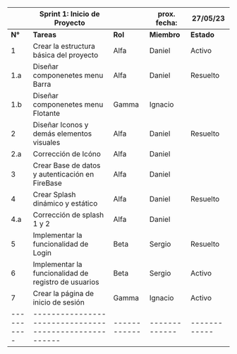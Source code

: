 |          |  **Sprint 1: Inicio de Proyecto**                    |            | prox. fecha:|  27/05/23  |
|----------|------------------------------------------------------|------------|-------------|------------|
|  **N°**  | **Tareas**                                           |   **Rol**  | **Miembro** | **Estado** |
|  1       | Crear la estructura básica del proyecto              |    Alfa    |   Daniel    |   Activo   |
|  1.a     | Diseñar componenetes menu Barra                      |    Alfa    |   Daniel    |  Resuelto  |
|  1.b     | Diseñar componenetes menu Flotante                   |    Gamma   |   Ignacio   |            |
|  2       | Diseñar Iconos y demás elementos visuales            |    Alfa    |   Daniel    |  Resuelto  |
|  2.a     | Corrección de Icóno                                  |    Alfa    |   Daniel    |            |
|  3       | Crear Base de datos y autenticación en FireBase      |    Alfa    |   Daniel    |            |
|  4       | Crear Splash dinámico y estático                     |    Alfa    |   Daniel    |  Resuelto  |
|  4.a     | Corrección de splash 1 y 2                           |    Alfa    |   Daniel    |            |
|  5       | Implementar la funcionalidad de Login                |    Beta    |   Sergio    |  Resuelto  |
|  6       | Implementar la funcionalidad de registro de usuarios |    Beta    |   Sergio    |   Activo   |
|  7       | Crear la página de inicio de sesión                  |    Gamma   |   Ignacio   |   Activo   |
|----------|------------------------------------------------------|------------|-------------|------------|

